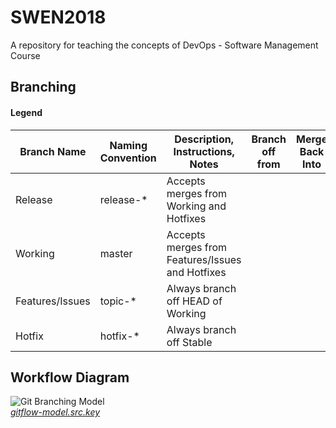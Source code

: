 # SWEN2018
A repository for  teaching the concepts of DevOps - Software Management Course
## Branching
#### Legend
<table>
  <thead>
    <tr>
      <th>Branch Name</th>
      <th>Naming Convention</th>
      <th>Description, Instructions, Notes</th>
      <th>Branch off from</th>
      <th>Merge Back Into</th>
    </tr>
  </thead>
  <tbody>
    <tr>
      <td>Release</td>
      <td>release-*</td>
      <td>Accepts merges from Working and Hotfixes</td>
      <td></td>
      <td></td>
    </tr>
    <tr>
      <td>Working</td>
      <td>master</td>
      <td>Accepts merges from Features/Issues and Hotfixes</td>
      <td></td>
      <td></td>
    </tr>
    <tr>
      <td>Features/Issues</td>
      <td>topic-*</td>
      <td>Always branch off HEAD of Working</td>
      <td></td>
      <td></td>
    </tr>
    <tr>
      <td>Hotfix</td>
      <td>hotfix-*</td>
      <td>Always branch off Stable</td>
      <td></td>
      <td></td>
      <td></td>
    </tr>
  </tbody>
</table>

## Workflow Diagram

![Git Branching Model](http://f.cl.ly/items/3i1Z3n1T1k392r1A3Q0m/gitflow-model.001.png)  
*[gitflow-model.src.key](http://cl.ly/3V1b0c2F1H4024173S1M)*

